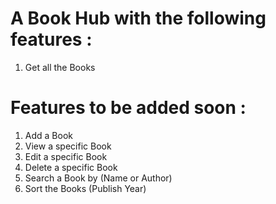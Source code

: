 # A Book Hub with the following features :

1) Get all the Books

# Features to be added soon : 

1) Add a Book
2) View a specific Book
3) Edit a specific Book
4) Delete a specific Book
5) Search a Book by (Name or Author)
6) Sort the Books (Publish Year)
